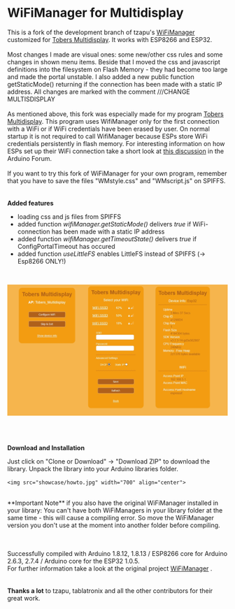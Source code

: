 # WiFiManager for Multidisplay
This is a fork of the development branch of tzapu's [WiFiManager](https://github.com/tzapu/WiFiManager/tree/development) customized for [Tobers Multidisplay](https://github.com/ElToberino/Tobers_Multidisplay). It works with ESP8266 and ESP32.<br>
<br>
Most changes I made are visual ones: some new/other css rules and some changes in shown menu items.
Beside that I moved the css and javascript definitions into the filesystem on Flash Memory - they had become too large and made the portal unstable. I also added a new public function getStaticMode() returning if the connection has been made with a static IP address.
All changes are marked with the comment ///CHANGE MULTISDISPLAY<br>
<br>
As mentioned above, this fork was especially made for my program [Tobers Multidisplay](https://github.com/ElToberino/Tobers_Multidisplay). This program uses WifiManager only for the first connection with a WiFi or if WiFi credentials have been erased by user. On normal startup it is not required to call WifiManager because ESPs store WiFi credentials persistently in flash memory. For interesting information on how ESPs set up their WiFi connection take a short look at [this discussion](https://forum.arduino.cc/index.php?topic=652513) in the Arduino Forum.<br>
<br>
If you want to try this fork of WiFiManager for your own program, remember that you have to save the files "WMstyle.css" and "WMscript.js" on SPIFFS.<br>
<br><br>
**Added features**
- loading css and js files from SPIFFS
- added function *wifiManager.getStaticMode()* delivers *true* if WiFi-connection has been made with a static IP address
- added function *wifiManager.getTimeoutState()* delivers *true* if ConfigPortalTimeout has occured
- added function *useLittleFS* enables LittleFS instead of SPIFFS (-> Esp8266 ONLY!)<br>
<br>
<p align="center">
    <img src="showcase/captive_portal.jpg" width="700">
</p>
<br>
<br>

**Download and Installation**

Just click on "Clone or Download" -> "Download ZIP" to download the library.
Unpack the library into your Arduino libraries folder.<br>

    <img src="showcase/howto.jpg" width="700" align="center">
<br>
**Important Note** if you also have the original WiFiManager installed in your library: You can't have both WiFiManagers in your library folder at the same time - this will cause a compiling error. So move the WiFiManager version you don't use at the moment into another folder before compiling.<br>
<br><br>

Successfully compiled with Arduino 1.8.12, 1.8.13 / ESP8266 core for Arduino 2.6.3, 2.7.4 / Arduino core for the ESP32 1.0.5.<br>
For further information take a look at the original project [WiFiManager](https://github.com/tzapu/WiFiManager/tree/development) .
<br>
<br>
<br>
<b>Thanks a lot</b> to tzapu, tablatronix and all the other contributors for their great work.

